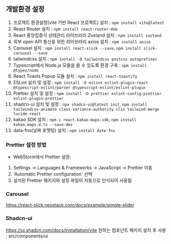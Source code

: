 ## 개발환경 설정
1. 프로젝트 환경설정(vite 기반 React 프로젝트) 설치 : `npm install vite@latest` <br />
2. React Router 설치 : `npm install react-router-dom` <br/>
3. React 중앙집중식 상태관리 라이브러리 Zustand 설치 : `npm install zustand` <br/>
4. 외부 open API 통신을 위한 라이브러리 axios 설치 : `npm install axios` <br/>
5. Carousel 설치 : `npm install react-slick --save`, `npm install slick-carousel --save`<br/>
6. tailwindcss 설치 : `npm install -D tailwindcss postcss autoprefixer` <br/>
7. Typescript에서 Node.js 모듈을 쓸 수 있도록 환경 구축 : `npm install @types/node` <br/>
8. React Toasts Popup 모듈 설치 : `npm install react-toastify ` <br/>
9. ESLint 설치 및 설정 : `npm install -D eslint eslint-plugin-react @typescript-eslint/parser @typescript-eslint/eslint-plugin` <br/>
10. Prettier 설치 및 설정 : `npm install -D prettier eslint-config-prettier eslint-plugin-prettier` <br/>
11. shadcn-ui 설치 및 설정 : `npx shadcn-ui@latest init`, `npm install tailwindcss-animate class-variance-authority clsx tailwind-merge lucide-react`
12. kakao SDK 설치 : `npm i react-kakao-maps-sdk`, `npm install kakao.maps.d.ts --save-dev`
13. data-fns(날짜 포맷팅) 설치 : `npm install date-fns`

### Prettier 설정 방법
- WebStorm에서 Prettier 설정:
1. Settings → Languages & Frameworks → JavaScript → Prettier 이동
2. 'Automatic Prettier configuration' 선택
3. 설치된 Prettier 패키지와 설정 파일이 자동으로 인식되어 사용됨

### Carousel 
https://react-slick.neostack.com/docs/example/simple-slider 

### Shadcn-ui
https://ui.shadcn.com/docs/installation/vite
원하는 컴포넌트 패키지 설치 후 사용 : src/components/ui

